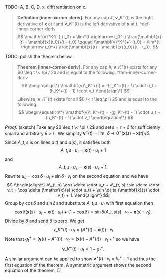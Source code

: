 TODO: A, B, C, D, x, differentiation on x.

 > 
 > **Definition \[inner-corner-deriv\].** For any cap $K$, $\mathbf{v}\_K^+ (t)$ is the right derivative of $\mathbf{x}$ at $t$ and $\mathbf{v}\_K^- (t)$ is the left derivative of $\mathbf{x}$ at $t$. ^def-inner-corner-deriv
 > $$
 > \\mathbf{v}*K^{-} (t_0) = \lim*{t \rightarrow t_0^-} \frac{\mathbf{x}(t) - \mathbf{x}(t_0)}{t - t_0} \qquad
 > \\mathbf{v}*K^{+} (t_0) = \lim*{t \rightarrow t_0^+} \frac{\mathbf{x}(t) - \mathbf{x}(t_0)}{t - t_0}.
 > $$

TODO: polish the theorem below.

 > 
 > **Theorem \[inner-corner-deriv\].** For any cap $K$, $\mathbf{v}\_K^+ (t)$ exists for any $0 \leq t \< \pi / 2$ and is equal to the following. ^thm-inner-corner-deriv
 > $$
 > \\begin{align\*}
 > \\mathbf{v}\_K^+(t) = -(g_K^+(t) - 1) \cdot u_t + (h_K^+(t) - 1) \cdot v_t
 > \\end{align\*}
 > $$
 > Likewise, $\mathbf{v}\_K^- (t)$ exists for all $0 \< t \leq \pi / 2$ and is equal to the following.
 > $$
 > \\begin{equation\*}
 > \\mathbf{v}\_K^-(t) = -(g_K^-(t) - 1) \cdot u_t + (h_K^-(t) - 1) \cdot v_t
 > \\end{equation\*}
 > $$

*Proof.* (sketch) Take any $0 \leq t \< \pi / 2$ and set $s = t + \delta$ for sufficiently small and arbitrary $\delta > 0$. We simplify $\mathbf{v}^+(t) = \lim\_{\delta \rightarrow 0^+}(\mathbf{x}(s) - \mathbf{x}(t)) / \delta$.

Since $A\_{t, s}$ is on lines $a(t)$ and $a(s)$, it satisfies both $$A\_{t, s} \cdot u_t = \mathbf{x}(t) \cdot u_t + 1$$ and  $$A\_{t, s} \cdot u_s = \mathbf{x}(s) \cdot u_s + 1.$$
Rewrite $u_s = \cos \delta \cdot u_t + \sin \delta \cdot v_t$ on the second equation and we have
$$
\\begin{align\*}
A\_{t, s} \cos \delta \cdot u_t + A\_{t, s} \sin \delta \cdot v_t =  	\cos \delta (\mathbf{x}(s) \cdot u_t) + \sin \delta (\mathbf{x}(s) \cdot v_t) + 1.
\\end{align\*}
$$
Group by $\cos \delta$ and $\sin \delta$ and substitute $A\_{t, s} \cdot u_t$ with first equation then
$$ \cos \delta (\mathbf{x}(s) \cdot u_t - \mathbf{x}(t) \cdot u_t) + (1 - \cos \delta)
= \sin \delta (A\_{t, s}  (s) \cdot v_t - \mathbf{x}(s) \cdot v_t) .
$$
Divide by $\delta$ and send $\delta$ to zero. We get
$$ \mathbf{v}\_K^+(t) \cdot u_t  = (A^+(t) - \mathbf{x}(t)) \cdot v_t$$
Note that $g_t^+ = (\mathbf{y}(t) - A^+(t)) \cdot v_t = (\mathbf{x}(t) - A^+(t))\cdot v_t + 1$ so we have 
$$ \mathbf{v}\_K^+(t) \cdot u_t = 1 - g_t ^+.$$
A similar argument can be applied to show $\mathbf{v}^+(t) \cdot v_t = h_t^+ - 1$ and thus the first equation of the theorem.  A symmetric argument shows the second equation of the theorem.  □
